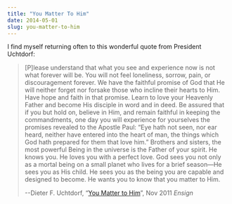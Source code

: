 ```yaml
---
title: "You Matter To Him"
date: 2014-05-01
slug: you-matter-to-him
---
```


<p>I find myself returning often to this wonderful quote from President Uchtdorf:</p><blockquote><p>[P]lease understand that what you see and experience now is not what forever will be. You will not feel loneliness, sorrow, pain, or discouragement forever. We have the faithful promise of God that He will neither forget nor forsake those who incline their hearts to Him. Have hope and faith in that promise. Learn to love your Heavenly Father and become His disciple in word and in deed. Be assured that if you but hold on, believe in Him, and remain faithful in keeping the commandments, one day you will experience for yourselves the promises revealed to the Apostle Paul: “Eye hath not seen, nor ear heard, neither have entered into the heart of man, the things which God hath prepared for them that love him.” Brothers and sisters, the most powerful Being in the universe is the Father of your spirit. He knows you. He loves you with a perfect love. God sees you not only as a mortal being on a small planet who lives for a brief season—He sees you as His child. He sees you as the being you are capable and designed to become. He wants you to know that you matter to Him.</p><p>--Dieter F. Uchtdorf, “<a href="https://www.lds.org/ensign/print/2011/11/you-matter-to-him" target="_blank">You Matter to Him</a>”, Nov 2011 <em>Ensign</em></p></blockquote>